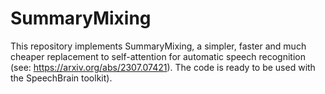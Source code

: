 # SummaryMixing
This repository implements SummaryMixing, a simpler, faster and much cheaper replacement to self-attention for automatic speech recognition (see: https://arxiv.org/abs/2307.07421). The code is ready to be used with the SpeechBrain toolkit). 
